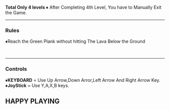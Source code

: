 <b>Total Only 4 levels </b>
 ♦ After Completing 4th Level, You have to Manually Exit the Game.
<hr>
<h3> Rules </h3>
 <p> ♦Reach the Green Plank without hitting The Lava Below the Ground </p>
<br>
<hr>
<h3> Controls </h3>
  
  ♦<b>KEYBOARD</b> = Use Up Arrow,Down Arror,Left Arrow And Right Arrow Key.
  <br>
  ♦<b>JoyStick</b> = Use Y,A,X,B keys.
  
<h2> HAPPY PLAYING </h2>
